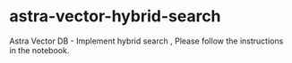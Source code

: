 # astra-vector-hybrid-search
Astra Vector DB - Implement hybrid search , Please follow the instructions in the notebook.
